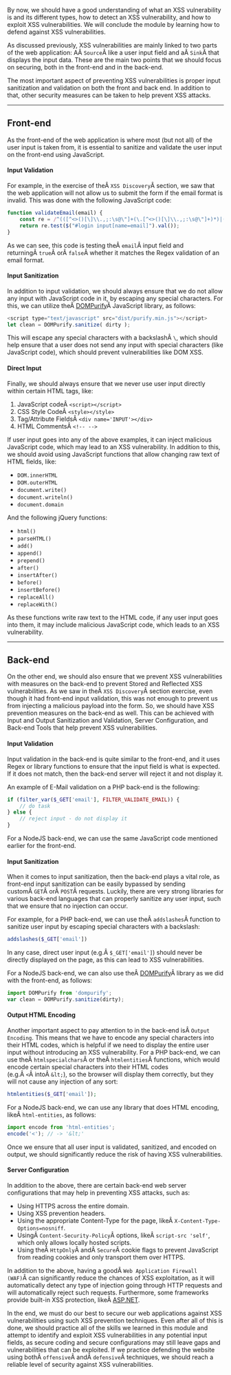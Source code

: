 ﻿---
sticker: lucide//code-2
---
By now, we should have a good understanding of what an XSS vulnerability is and its different types, how to detect an XSS vulnerability, and how to exploit XSS vulnerabilities. We will conclude the module by learning how to defend against XSS vulnerabilities.

As discussed previously, XSS vulnerabilities are mainly linked to two parts of the web application: AÂ `Source`Â like a user input field and aÂ `Sink`Â that displays the input data. These are the main two points that we should focus on securing, both in the front-end and in the back-end.

The most important aspect of preventing XSS vulnerabilities is proper input sanitization and validation on both the front and back end. In addition to that, other security measures can be taken to help prevent XSS attacks.

---

## Front-end

As the front-end of the web application is where most (but not all) of the user input is taken from, it is essential to sanitize and validate the user input on the front-end using JavaScript.

#### Input Validation

For example, in the exercise of theÂ `XSS Discovery`Â section, we saw that the web application will not allow us to submit the form if the email format is invalid. This was done with the following JavaScript code:


```javascript
function validateEmail(email) {
    const re = /^(([^<>()[\]\\.,;:\s@\"]+(\.[^<>()[\]\\.,;:\s@\"]+)*)|(\".+\"))@((\[[0-9]{1,3}\.[0-9]{1,3}\.[0-9]{1,3}\.[0-9]{1,3}\])|(([a-zA-Z\-0-9]+\.)+[a-zA-Z]{2,}))$/;
    return re.test($("#login input[name=email]").val());
}
```

As we can see, this code is testing theÂ `email`Â input field and returningÂ `true`Â orÂ `false`Â whether it matches the Regex validation of an email format.

#### Input Sanitization

In addition to input validation, we should always ensure that we do not allow any input with JavaScript code in it, by escaping any special characters. For this, we can utilize theÂ [DOMPurify](https://github.com/cure53/DOMPurify)Â JavaScript library, as follows:


```javascript
<script type="text/javascript" src="dist/purify.min.js"></script>
let clean = DOMPurify.sanitize( dirty );
```

This will escape any special characters with a backslashÂ `\`, which should help ensure that a user does not send any input with special characters (like JavaScript code), which should prevent vulnerabilities like DOM XSS.

#### Direct Input

Finally, we should always ensure that we never use user input directly within certain HTML tags, like:

1. JavaScript codeÂ `<script></script>`
2. CSS Style CodeÂ `<style></style>`
3. Tag/Attribute FieldsÂ `<div name='INPUT'></div>`
4. HTML CommentsÂ `<!-- -->`

If user input goes into any of the above examples, it can inject malicious JavaScript code, which may lead to an XSS vulnerability. In addition to this, we should avoid using JavaScript functions that allow changing raw text of HTML fields, like:

- `DOM.innerHTML`
- `DOM.outerHTML`
- `document.write()`
- `document.writeln()`
- `document.domain`

And the following jQuery functions:

- `html()`
- `parseHTML()`
- `add()`
- `append()`
- `prepend()`
- `after()`
- `insertAfter()`
- `before()`
- `insertBefore()`
- `replaceAll()`
- `replaceWith()`

As these functions write raw text to the HTML code, if any user input goes into them, it may include malicious JavaScript code, which leads to an XSS vulnerability.

---

## Back-end

On the other end, we should also ensure that we prevent XSS vulnerabilities with measures on the back-end to prevent Stored and Reflected XSS vulnerabilities. As we saw in theÂ `XSS Discovery`Â section exercise, even though it had front-end input validation, this was not enough to prevent us from injecting a malicious payload into the form. So, we should have XSS prevention measures on the back-end as well. This can be achieved with Input and Output Sanitization and Validation, Server Configuration, and Back-end Tools that help prevent XSS vulnerabilities.

#### Input Validation

Input validation in the back-end is quite similar to the front-end, and it uses Regex or library functions to ensure that the input field is what is expected. If it does not match, then the back-end server will reject it and not display it.

An example of E-Mail validation on a PHP back-end is the following:


```php
if (filter_var($_GET['email'], FILTER_VALIDATE_EMAIL)) {
    // do task
} else {
    // reject input - do not display it
}
```

For a NodeJS back-end, we can use the same JavaScript code mentioned earlier for the front-end.

#### Input Sanitization

When it comes to input sanitization, then the back-end plays a vital role, as front-end input sanitization can be easily bypassed by sending customÂ `GET`Â orÂ `POST`Â requests. Luckily, there are very strong libraries for various back-end languages that can properly sanitize any user input, such that we ensure that no injection can occur.

For example, for a PHP back-end, we can use theÂ `addslashes`Â function to sanitize user input by escaping special characters with a backslash:


```php
addslashes($_GET['email'])
```

In any case, direct user input (e.g.Â `$_GET['email']`) should never be directly displayed on the page, as this can lead to XSS vulnerabilities.

For a NodeJS back-end, we can also use theÂ [DOMPurify](https://github.com/cure53/DOMPurify)Â library as we did with the front-end, as follows:


```javascript
import DOMPurify from 'dompurify';
var clean = DOMPurify.sanitize(dirty);
```

#### Output HTML Encoding

Another important aspect to pay attention to in the back-end isÂ `Output Encoding`. This means that we have to encode any special characters into their HTML codes, which is helpful if we need to display the entire user input without introducing an XSS vulnerability. For a PHP back-end, we can use theÂ `htmlspecialchars`Â or theÂ `htmlentities`Â functions, which would encode certain special characters into their HTML codes (e.g.Â `<`Â intoÂ `&lt;`), so the browser will display them correctly, but they will not cause any injection of any sort:


```php
htmlentities($_GET['email']);
```

For a NodeJS back-end, we can use any library that does HTML encoding, likeÂ `html-entities`, as follows:


```javascript
import encode from 'html-entities';
encode('<'); // -> '&lt;'
```

Once we ensure that all user input is validated, sanitized, and encoded on output, we should significantly reduce the risk of having XSS vulnerabilities.

#### Server Configuration

In addition to the above, there are certain back-end web server configurations that may help in preventing XSS attacks, such as:

- Using HTTPS across the entire domain.
- Using XSS prevention headers.
- Using the appropriate Content-Type for the page, likeÂ `X-Content-Type-Options=nosniff`.
- UsingÂ `Content-Security-Policy`Â options, likeÂ `script-src 'self'`, which only allows locally hosted scripts.
- Using theÂ `HttpOnly`Â andÂ `Secure`Â cookie flags to prevent JavaScript from reading cookies and only transport them over HTTPS.

In addition to the above, having a goodÂ `Web Application Firewall (WAF)`Â can significantly reduce the chances of XSS exploitation, as it will automatically detect any type of injection going through HTTP requests and will automatically reject such requests. Furthermore, some frameworks provide built-in XSS protection, likeÂ [ASP.NET](https://learn.microsoft.com/en-us/aspnet/core/security/cross-site-scripting?view=aspnetcore-7.0).

In the end, we must do our best to secure our web applications against XSS vulnerabilities using such XSS prevention techniques. Even after all of this is done, we should practice all of the skills we learned in this module and attempt to identify and exploit XSS vulnerabilities in any potential input fields, as secure coding and secure configurations may still leave gaps and vulnerabilities that can be exploited. If we practice defending the website using bothÂ `offensive`Â andÂ `defensive`Â techniques, we should reach a reliable level of security against XSS vulnerabilities.

